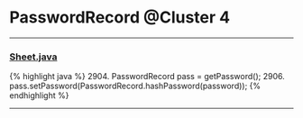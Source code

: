 # PasswordRecord @Cluster 4

***

### [Sheet.java](https://searchcode.com/codesearch/view/15642365/)
{% highlight java %}
2904. PasswordRecord pass = getPassword();
2906. pass.setPassword(PasswordRecord.hashPassword(password));
{% endhighlight %}

***

